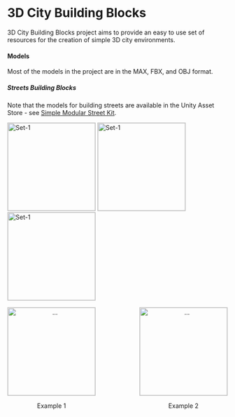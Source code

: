 3D City Building Blocks
========

3D City Building Blocks project aims to provide an easy to use set of resources for the creation of simple 3D city environments. 

#### Models ####

Most of the models in the project are in the MAX, FBX, and OBJ format.

##### Streets Building Blocks #####

Note that the models for building streets are available in the Unity Asset Store - see [Simple Modular Street Kit](https://www.assetstore.unity3d.com/#/content/13811 "Simple Modular Street Kit").

<img src="https://raw2.github.com/grey-eminence/3DCityBB/master/Models/Streets-BuildingBlocks/Screenshots/Set-1.jpg" alt="Set-1" style="border: 1px solid #ccc" width="200px"/>
<img src="https://raw2.github.com/grey-eminence/3DCityBB/master/Models/Streets-BuildingBlocks/Screenshots/Set-2.jpg" alt="Set-1" style="border: 1px solid #ccc" width="200px"/>
<img src="https://raw2.github.com/grey-eminence/3DCityBB/master/Models/Streets-BuildingBlocks/Screenshots/Set-3.jpg" alt="Set-1" style="border: 1px solid #ccc" width="200px"/>


<div style="text-align:center; margin-top:15px; height:300px;">
    <div style="float: left;">
        <a><img src="https://raw2.github.com/grey-eminence/3DCityBB/master/Models/Streets-BuildingBlocks/Screenshots/Set-1.jpg" alt="..." style="border: 1px solid #ccc;" width="200px"/></a>
        <p>Example 1</p>
    </div>
    <div style="float: right;">
        <a><img src="https://raw2.github.com/grey-eminence/3DCityBB/master/Models/Streets-BuildingBlocks/Screenshots/Set-2.jpg" alt="..." style="border: 1px solid #ccc" width="200px"/></a>
        <p>Example 2</p>
    </div>
</div>